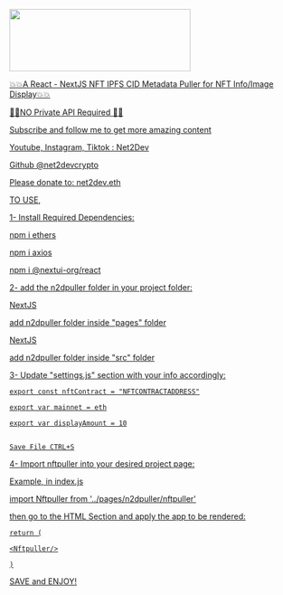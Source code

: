 <a href="http://youtube.a3b.io" target="_blank"><img src="https://github.com/net2devcrypto/n2d-nftpuller/blob/main/nftpuller.png" width="320" height="110"/>
    
💥💥A React - NextJS NFT IPFS CID Metadata Puller for NFT Info/Image Display💥💥
    
🥳🥳NO Private API Required 🥳🥳

Subscribe and follow me to get more amazing content

Youtube, Instagram, Tiktok : Net2Dev

Github @net2devcrypto

Please donate to: net2dev.eth

    
TO USE,
    
1- Install Required Dependencies:

npm i ethers

npm i axios

npm i @nextui-org/react

2- add the n2dpuller folder in your project folder:

NextJS

add n2dpuller folder inside "pages" folder

NextJS

add n2dpuller folder inside "src" folder

    
3- Update "settings.js" section with your info accordingly:

    export const nftContract = "NFTCONTRACTADDRESS"

    export var mainnet = eth

    export var displayAmount = 10


    Save File CTRL+S


4- Import nftpuller into your desired project page:

Example, in index.js
    
    
import Nftpuller from '../pages/n2dpuller/nftpuller'

then go to the HTML Section and apply the app to be rendered:
    
    return (
    
    <Nftpuller/>
    
    )

SAVE and ENJOY!
    
